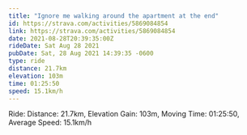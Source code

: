 ```yaml
---
title: "Ignore me walking around the apartment at the end"
id: https://strava.com/activities/5869084854
link: https://strava.com/activities/5869084854
date: 2021-08-28T20:39:35:00Z
rideDate: Sat Aug 28 2021
pubDate: Sat, 28 Aug 2021 14:39:35 -0600
type: ride
distance: 21.7km
elevation: 103m
time: 01:25:50
speed: 15.1km/h
---
```

Ride: Distance: 21.7km, Elevation Gain: 103m, Moving Time: 01:25:50, Average Speed: 15.1km/h